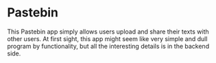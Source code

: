 # Pastebin
This Pastebin app simply allows users upload and share their texts with other users.
At first sight, this app might seem like very simple and dull program by functionality, but all the interesting details is in the backend side.

